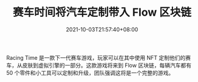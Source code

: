 ﻿---
title: "赛车时间将汽车定制带入 Flow 区块链"
date: 2021-10-03T21:57:40+08:00
lastmod: 2021-10-03T16:45:40+08:00
draft: false
authors: ["Richard"]
description: "Racing Time 是一款下一代赛车游戏，玩家可以在其中使用 NFT 定制他们的赛车，从皮肤到虚拟引擎的一部分。这款游戏将来到 Flow 区块链，每辆汽车都有 50 个零件和小工具可以定制和升级，团队强调这将是一个完整的游戏。"
featuredImage: "racing-time-brings-car-customization-to-flow-blockchain.png"
tags: ["Virtual World","虚拟世界","Play to Earn"]
categories: ["news"]
news: ["虚拟世界"]
weight: 
lightgallery: true
pinned: false
recommend: false
recommend1: false
---

Racing Time 是一款下一代赛车游戏，玩家可以在其中使用 NFT 定制他们的赛车，从皮肤到虚拟引擎的一部分。这款游戏将来到 Flow 区块链，每辆汽车都有 50 个零件和小工具可以定制和升级，团队强调这将是一个完整的游戏。

<!--more-->

